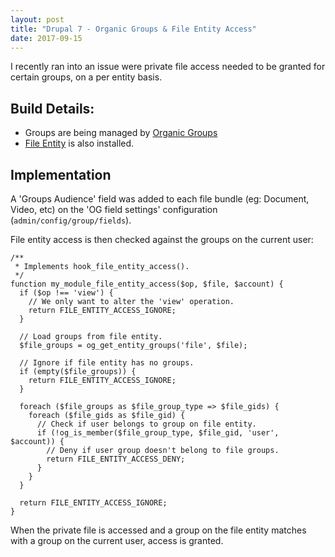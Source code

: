 ```yaml
---
layout: post
title: "Drupal 7 - Organic Groups & File Entity Access"
date: 2017-09-15
---
```

I recently ran into an issue were private file access needed to be granted for
certain groups, on a per entity basis.

## Build Details:

* Groups are being managed by [Organic Groups](https://www.drupal.org/project/og)
* [File Entity](https://www.drupal.org/project/file_entity) is also installed.

## Implementation

A 'Groups Audience' field was added to each file bundle (eg: Document, Video,
etc) on the 'OG field settings' configuration (`admin/config/group/fields`).

File entity access is then checked against the groups on the current user:

```
/**
 * Implements hook_file_entity_access().
 */
function my_module_file_entity_access($op, $file, $account) {
  if ($op !== 'view') {
    // We only want to alter the 'view' operation.
    return FILE_ENTITY_ACCESS_IGNORE;
  }

  // Load groups from file entity.
  $file_groups = og_get_entity_groups('file', $file);

  // Ignore if file entity has no groups.
  if (empty($file_groups)) {
    return FILE_ENTITY_ACCESS_IGNORE;
  }

  foreach ($file_groups as $file_group_type => $file_gids) {
    foreach ($file_gids as $file_gid) {
      // Check if user belongs to group on file entity.
      if (!og_is_member($file_group_type, $file_gid, 'user', $account)) {
        // Deny if user group doesn't belong to file groups.
        return FILE_ENTITY_ACCESS_DENY;
      }
    }
  }

  return FILE_ENTITY_ACCESS_IGNORE;
}
```

When the private file is accessed and a group on the file entity matches with
a group on the current user, access is granted.
